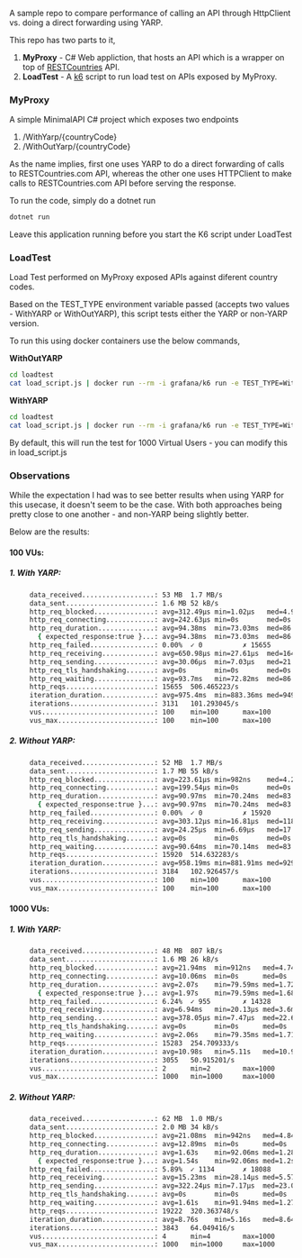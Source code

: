 A sample repo to compare performance of calling an API through HttpClient vs. doing a direct forwarding using YARP.

This repo has two parts to it, 

1. **MyProxy** - C# Web appliction, that hosts an API which is a wrapper on top of [RESTCountries](https://restcountries.com/) API.
2. **LoadTest** - A [k6](https://k6.io/) script to run load test on APIs exposed by MyProxy.

### MyProxy
A simple MinimalAPI C# project which exposes two endpoints
1. /WithYarp/{countryCode}
2. /WithOutYarp/{countryCode}

As the name implies, first one uses YARP to do a direct forwarding of calls to RESTCountries.com API, whereas the other one uses HTTPClient to make calls to RESTCountries.com API before serving the response.

To run the code, simply do a dotnet run
```bash
dotnet run
```

Leave this application running before you start the K6 script under LoadTest

### LoadTest
Load Test performed on MyProxy exposed APIs against diferent country codes.

Based on the TEST_TYPE environment variable passed (accepts two values - WithYARP or WithOutYARP), this script tests either the YARP or non-YARP version.

To run this using docker containers use the below commands,

**WithOutYARP**
```bash
cd loadtest
cat load_script.js | docker run --rm -i grafana/k6 run -e TEST_TYPE=WithOutYARP --duration 30s -
```

**WithYARP**
```bash
cd loadtest
cat load_script.js | docker run --rm -i grafana/k6 run -e TEST_TYPE=WithYARP --duration 30s -
```

By default, this will run the test for 1000 Virtual Users - you can modify this in load_script.js

### Observations
While the expectation I had was to see better results when using YARP for this usecase, it doesn't seem to be the case. With both approaches being pretty close to one another - and non-YARP being slightly better. 

Below are the results:
#### 100 VUs:
##### 1. With YARP:
```bash
     data_received..................: 53 MB  1.7 MB/s
     data_sent......................: 1.6 MB 52 kB/s
     http_req_blocked...............: avg=312.49µs min=1.02µs   med=4.92µs   max=101.02ms p(90)=8.66µs   p(95)=10.64µs
     http_req_connecting............: avg=242.63µs min=0s       med=0s       max=84.58ms  p(90)=0s       p(95)=0s
     http_req_duration..............: avg=94.38ms  min=73.03ms  med=86.67ms  max=1.05s    p(90)=108.52ms p(95)=119.59ms
       { expected_response:true }...: avg=94.38ms  min=73.03ms  med=86.67ms  max=1.05s    p(90)=108.52ms p(95)=119.59ms
     http_req_failed................: 0.00%  ✓ 0          ✗ 15655
     http_req_receiving.............: avg=650.98µs min=27.61µs  med=164.54µs max=27.6ms   p(90)=1.9ms    p(95)=3.29ms
     http_req_sending...............: avg=30.06µs  min=7.03µs   med=21.02µs  max=8.69ms   p(90)=57.81µs  p(95)=70.15µs
     http_req_tls_handshaking.......: avg=0s       min=0s       med=0s       max=0s       p(90)=0s       p(95)=0s
     http_req_waiting...............: avg=93.7ms   min=72.82ms  med=86.2ms   max=1.05s    p(90)=106.84ms p(95)=118.3ms
     http_reqs......................: 15655  506.465223/s
     iteration_duration.............: avg=975.4ms  min=883.36ms med=949.06ms max=1.89s    p(90)=1.01s    p(95)=1.07s
     iterations.....................: 3131   101.293045/s
     vus............................: 100    min=100      max=100
     vus_max........................: 100    min=100      max=100
```

##### 2. Without YARP:
```bash
     data_received..................: 52 MB  1.7 MB/s
     data_sent......................: 1.7 MB 55 kB/s
     http_req_blocked...............: avg=223.61µs min=982ns    med=4.23µs   max=105.75ms p(90)=7.74µs   p(95)=9.46µs
     http_req_connecting............: avg=199.54µs min=0s       med=0s       max=105.67ms p(90)=0s       p(95)=0s
     http_req_duration..............: avg=90.97ms  min=70.24ms  med=83.57ms  max=821.32ms p(90)=100.76ms p(95)=117.06ms
       { expected_response:true }...: avg=90.97ms  min=70.24ms  med=83.57ms  max=821.32ms p(90)=100.76ms p(95)=117.06ms
     http_req_failed................: 0.00%  ✓ 0          ✗ 15920
     http_req_receiving.............: avg=303.12µs min=16.81µs  med=118.48µs max=7.22ms   p(90)=674.68µs p(95)=1.27ms
     http_req_sending...............: avg=24.25µs  min=6.69µs   med=17.64µs  max=922.73µs p(90)=51.03µs  p(95)=62.88µs
     http_req_tls_handshaking.......: avg=0s       min=0s       med=0s       max=0s       p(90)=0s       p(95)=0s
     http_req_waiting...............: avg=90.64ms  min=70.14ms  med=83.29ms  max=821.23ms p(90)=100.03ms p(95)=116.43ms
     http_reqs......................: 15920  514.632283/s
     iteration_duration.............: avg=958.19ms min=881.91ms med=929.35ms max=1.73s    p(90)=997.35ms p(95)=1.06s
     iterations.....................: 3184   102.926457/s
     vus............................: 100    min=100      max=100
     vus_max........................: 100    min=100      max=100
```

#### 1000 VUs:
##### 1. With YARP:
```bash
     data_received..................: 48 MB  807 kB/s
     data_sent......................: 1.6 MB 26 kB/s
     http_req_blocked...............: avg=21.94ms  min=912ns   med=4.74µs  max=917.04ms p(90)=12.13µs p(95)=279.66ms
     http_req_connecting............: avg=10.06ms  min=0s      med=0s      max=832.76ms p(90)=0s      p(95)=103.75ms
     http_req_duration..............: avg=2.07s    min=79.59ms med=1.72s   max=10.11s   p(90)=3.51s   p(95)=3.79s
       { expected_response:true }...: avg=1.97s    min=79.59ms med=1.68s   max=10.11s   p(90)=3.13s   p(95)=3.6s
     http_req_failed................: 6.24%  ✓ 955        ✗ 14328
     http_req_receiving.............: avg=6.94ms   min=20.13µs med=3.6ms   max=88.76ms  p(90)=18.82ms p(95)=26.86ms
     http_req_sending...............: avg=378.05µs min=7.47µs  med=22.67µs max=44.5ms   p(90)=67.52µs p(95)=109.95µs
     http_req_tls_handshaking.......: avg=0s       min=0s      med=0s      max=0s       p(90)=0s      p(95)=0s
     http_req_waiting...............: avg=2.06s    min=79.35ms med=1.71s   max=10.11s   p(90)=3.51s   p(95)=3.79s
     http_reqs......................: 15283  254.709333/s
     iteration_duration.............: avg=10.98s   min=5.11s   med=10.92s  max=20.01s   p(90)=13.6s   p(95)=14.4s
     iterations.....................: 3055   50.915201/s
     vus............................: 2      min=2        max=1000
     vus_max........................: 1000   min=1000     max=1000
```

##### 2. Without YARP:
```bash
     data_received..................: 62 MB  1.0 MB/s
     data_sent......................: 2.0 MB 34 kB/s
     http_req_blocked...............: avg=21.08ms  min=942ns   med=4.84µs  max=1.43s    p(90)=11.2µs  p(95)=105.11ms
     http_req_connecting............: avg=12.89ms  min=0s      med=0s      max=1.31s    p(90)=0s      p(95)=63.84ms
     http_req_duration..............: avg=1.63s    min=92.06ms med=1.28s   max=5.68s    p(90)=2.89s   p(95)=3.24s
       { expected_response:true }...: avg=1.54s    min=92.06ms med=1.2s    max=5.68s    p(90)=2.63s   p(95)=3.03s
     http_req_failed................: 5.89%  ✓ 1134       ✗ 18088
     http_req_receiving.............: avg=15.23ms  min=28.14µs med=5.57ms  max=166.47ms p(90)=42.17ms p(95)=61.54ms
     http_req_sending...............: avg=322.24µs min=7.17µs  med=23.08µs max=65.55ms  p(90)=64.87µs p(95)=111.56µs
     http_req_tls_handshaking.......: avg=0s       min=0s      med=0s      max=0s       p(90)=0s      p(95)=0s
     http_req_waiting...............: avg=1.61s    min=91.94ms med=1.27s   max=5.67s    p(90)=2.87s   p(95)=3.23s
     http_reqs......................: 19222  320.363748/s
     iteration_duration.............: avg=8.76s    min=5.16s   med=8.64s   max=16.19s   p(90)=11.15s  p(95)=11.89s
     iterations.....................: 3843   64.049416/s
     vus............................: 4      min=4        max=1000
     vus_max........................: 1000   min=1000     max=1000
```